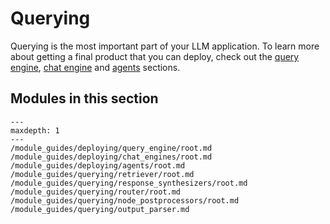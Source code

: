 # Querying

Querying is the most important part of your LLM application. To learn more about getting a final product that you can deploy, check out the [query engine](/docs/module_guides/deploying/query_engine/root.md), [chat engine](/docs/module_guides/deploying/chat_engines/root.md) and [agents](/docs/module_guides/deploying/agents/root.md) sections.

## Modules in this section

```{toctree}
---
maxdepth: 1
---
/module_guides/deploying/query_engine/root.md
/module_guides/deploying/chat_engines/root.md
/module_guides/deploying/agents/root.md
/module_guides/querying/retriever/root.md
/module_guides/querying/response_synthesizers/root.md
/module_guides/querying/router/root.md
/module_guides/querying/node_postprocessors/root.md
/module_guides/querying/output_parser.md
```
